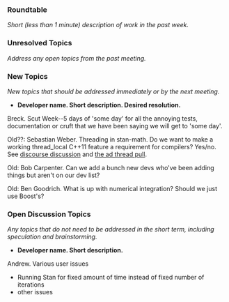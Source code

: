 ### Roundtable
_Short (less than 1 minute) description of work in the past week._


### Unresolved Topics
_Address any open topics from the past meeting._

### New Topics
_New topics that should be addressed immediately or by the next
meeting._

* __Developer name.  Short description.  Desired resolution.__

Breck. Scut Week--5 days of 'some day' for all the annoying tests, documentation or cruft that we have been saying we will get to 'some day'. 

Old??: Sebastian Weber. Threading in stan-math. Do we want to make a working thread_local C++11 feature a requirement for compilers? Yes/no. See  [discourse discussion](http://discourse.mc-stan.org/t/potentially-dropping-support-for-older-versions-of-apples-version-of-clang/3780/5) and [the ad thread pull](https://github.com/stan-dev/math/pull/809).

Old: Bob Carpenter.  Can we add a bunch new devs who've been adding things but aren't on our dev list?

Old: Ben Goodrich. What is up with numerical integration? Should we just use Boost's?

### Open Discussion Topics

_Any topics that do not need to be addressed in the short term,
including speculation and brainstorming._

* __Developer name.  Short description.__

Andrew.  Various user issues
- Running Stan for fixed amount of time instead of fixed number of iterations
- other issues